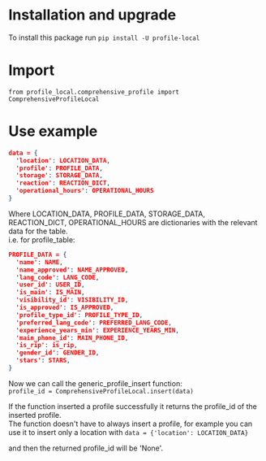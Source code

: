 # Installation and upgrade

To install this package run `pip install -U profile-local`

# Import

`from profile_local.comprehensive_profile import ComprehensiveProfileLocal`

# Use example

```json
data = {
  'location': LOCATION_DATA,
  'profile': PROFILE_DATA,
  'storage': STORAGE_DATA,
  'reaction': REACTION_DICT,
  'operational_hours': OPERATIONAL_HOURS
}
```

Where LOCATION_DATA, PROFILE_DATA, STORAGE_DATA, REACTION_DICT, OPERATIONAL_HOURS are dictionaries with the relevant
data for the table.  
i.e. for profile_table:

```json
PROFILE_DATA = {
  'name': NAME,
  'name_approved': NAME_APPROVED,
  'lang_code': LANG_CODE,
  'user_id': USER_ID,
  'is_main': IS_MAIN,
  'visibility_id': VISIBILITY_ID,
  'is_approved': IS_APPROVED,
  'profile_type_id': PROFILE_TYPE_ID,
  'preferred_lang_code': PREFERRED_LANG_CODE,
  'experience_years_min': EXPERIENCE_YEARS_MIN,
  'main_phone_id': MAIN_PHONE_ID,
  'is_rip': is_rip,
  'gender_id': GENDER_ID,
  'stars': STARS,
}
```

Now we can call the generic_profile_insert function:  
`profile_id = ComprehensiveProfileLocal.insert(data)`

If the function inserted a profile successfully it returns the profile_id of the inserted profile.  
The function doesn't have to always insert a profile, for example you can use it to insert only a location with
`data = {'location': LOCATION_DATA}`

and then the returned profile_id will be 'None'.
